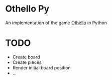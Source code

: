 # Othello Py

An implementation of the game [Othello](https://en.wikipedia.org/wiki/Reversi) in Python

# TODO

* Create board
* Create pieces
* Render initial board position
* ... 